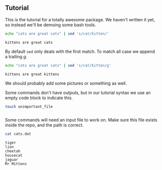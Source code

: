 Tutorial
--------

This is the tutorial for a totally awesome package. We haven't written
it yet, so instead we'll be demoing some bash tools.

```bash
echo "cats are great cats" | sed 's/cat/kitten/'
```

```
kittens are great cats
```

By default `sed` only deals with the first match. To match all case we
append a trailing *g*.

```bash
echo "cats are great cats" | sed 's/cat/kitten/g'
```

```
kittens are great kittens
```

We should probably add some pictures or something as well.

Some commands don't have outputs, but in our tutorial syntax we use an
empty code block to indicate this.

```bash
touch unimportant_file
```
```
```

Some commands will need an input file to work on. Make sure this file exists 
inside the repo, and the path is correct.
```bash
cat cats.dat
```

```
tiger
lion
cheetah
housecat
jaguar
Mr Mittens
```

